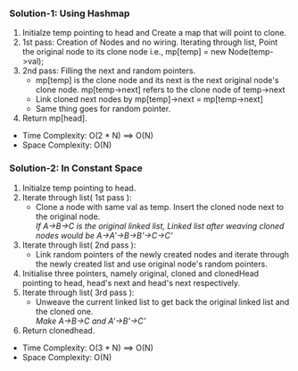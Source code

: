 ### Solution-1: Using Hashmap
1. Initialze temp pointing to head and Create a map that will point to clone.
2. 1st pass: Creation of Nodes and no wiring. Iterating through list, Point the original node to its clone node i.e., mp[temp] = new Node(temp->val);
3. 2nd pass: Filling the next and random pointers.
    - mp[temp] is the clone node and its next is the next original node's clone node. mp[temp->next] refers to the clone node of temp->next
    - Link cloned next nodes by mp[temp]->next = mp[temp->next]
    - Same thing goes for random pointer.
4. Return mp[head].
- Time Complexity: O(2 * N) ==> O(N)
- Space Complexity: O(N)

### Solution-2: In Constant Space
1. Initialze temp pointing to head.
2. Iterate through list( 1st pass ):
    - Clone a node with same val as temp. Insert the cloned node next to the original node. <br>
      *If A->B->C is the original linked list, Linked list after weaving cloned nodes would be A->A'->B->B'->C->C'*
3. Iterate through list( 2nd pass ):
    - Link random pointers of the newly created nodes and iterate through the newly created list and use original node's random pointers.
4. Initialise three pointers, namely original, cloned and clonedHead pointing to head, head's next and head's next respectively. 
5. Iterate through list( 3rd pass ):
    - Unweave the current linked list to get back the original linked list and the cloned one. <br>
     *Make A->B->C and A'->B'->C'*
6. Return clonedhead.
- Time Complexity: O(3 * N) ==> O(N)
- Space Complexity: O(N)
